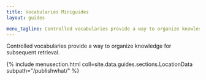 ```yaml
---
title: Vocabularies Miniguides
layout: guides

menu_tagline: Controlled vocabularies provide a way to organize knowledge for subsequent retrieval.
---
```


Controlled vocabularies provide a way to organize knowledge for subsequent retrieval.

{% include menusection.html coll=site.data.guides.sections.LocationData subpath="/publishwhat/" %}
